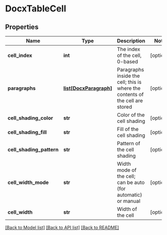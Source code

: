 # DocxTableCell

## Properties
Name | Type | Description | Notes
------------ | ------------- | ------------- | -------------
**cell_index** | **int** | The index of the cell, 0-based | [optional] 
**paragraphs** | [**list[DocxParagraph]**](DocxParagraph.md) | Paragraphs inside the cell; this is where the contents of the cell are stored | [optional] 
**cell_shading_color** | **str** | Color of the cell shading | [optional] 
**cell_shading_fill** | **str** | Fill of the cell shading | [optional] 
**cell_shading_pattern** | **str** | Pattern of the cell shading | [optional] 
**cell_width_mode** | **str** | Width mode of the cell; can be auto (for automatic) or manual | [optional] 
**cell_width** | **str** | Width of the cell | [optional] 

[[Back to Model list]](../README.md#documentation-for-models) [[Back to API list]](../README.md#documentation-for-api-endpoints) [[Back to README]](../README.md)


